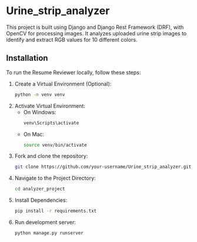 # Urine_strip_analyzer
This project is built using Django and Django Rest Framework (DRF), with OpenCV for processing images. It analyzes uploaded urine strip images to identify and extract RGB values for 10 different colors.

## Installation
To run the Resume Reviewer locally, follow these steps:

1. Create a Virtual Environment (Optional):
   ```bash
   python -m venv venv
   
2. Activate Virtual Environment:
   - On Windows:
     ```bash
     venv\Scripts\activate

   - On Mac:
     ```bash
     source venv/bin/activate

3. Fork and clone the repository:
   ```bash
   git clone https://github.com/your-username/Urine_strip_analyzer.git

4. Navigate to the Project Directory:
   ```bash
   cd analyzer_project

5. Install Dependencies:
   ```bash
   pip install -r requirements.txt

6. Run development server:
   ```bash
   python manage.py runserver
